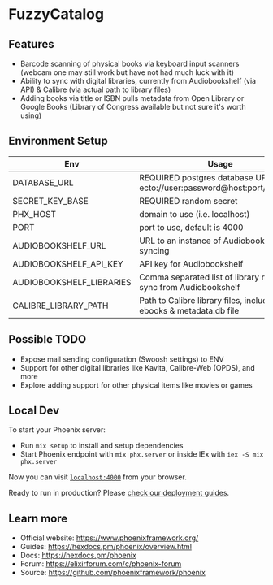 # FuzzyCatalog

## Features

- Barcode scanning of physical books via keyboard input scanners (webcam one may still work but have not had much luck with it)
- Ability to sync with digital libraries, currently from Audiobookshelf (via API) & Calibre (via actual path to library files)
- Adding books via title or ISBN pulls metadata from Open Library or Google Books (Library of Congress available but not sure it's worth using)

## Environment Setup

| Env | Usage |
| --- | --- |
| DATABASE_URL | REQUIRED postgres database URL, i.e.: ecto://user:password@host:port/database |
| SECRET_KEY_BASE | REQUIRED random secret |
| PHX_HOST | domain to use (i.e. localhost) |
| PORT | port to use, default is 4000 |
| AUDIOBOOKSHELF_URL | URL to an instance of Audiobookshelf for syncing |
| AUDIOBOOKSHELF_API_KEY | API key for Audiobookshelf |
| AUDIOBOOKSHELF_LIBRARIES | Comma separated list of library names to sync from Audiobookshelf |
| CALIBRE_LIBRARY_PATH | Path to Calibre library files, including ebooks & metadata.db file |

## Possible TODO

- Expose mail sending configuration (Swoosh settings) to ENV
- Support for other digital libraries like Kavita, Calibre-Web (OPDS), and more
- Explore adding support for other physical items like movies or games

## Local Dev

To start your Phoenix server:

* Run `mix setup` to install and setup dependencies
* Start Phoenix endpoint with `mix phx.server` or inside IEx with `iex -S mix phx.server`

Now you can visit [`localhost:4000`](http://localhost:4000) from your browser.

Ready to run in production? Please [check our deployment guides](https://hexdocs.pm/phoenix/deployment.html).

## Learn more

* Official website: https://www.phoenixframework.org/
* Guides: https://hexdocs.pm/phoenix/overview.html
* Docs: https://hexdocs.pm/phoenix
* Forum: https://elixirforum.com/c/phoenix-forum
* Source: https://github.com/phoenixframework/phoenix

